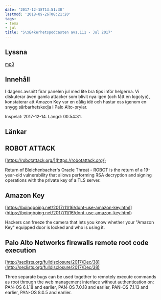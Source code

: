 ```yaml
---
date: '2017-12-18T13:51:30'
lastmod: '2018-09-26T08:21:20'
tags:
- tema
- jul
title: "S\xE4kerhetspodcasten avs.111 - Jul 2017"
---
```

## Lyssna

[mp3](http://traffic.libsyn.com/sakerhetspodcasten/Sakerhetspodcasten_Jul_2017.mp3)

## Innehåll

I dagens avsnitt firar panelen jul med lite bra tips inför helgerna. Vi diskuterar
även gamla attacker som blivit nya igen (och fått en logotyp), konstaterar att Amazon
Key var en dålig idé och hastar oss igenom en snygg sårbarhetskedja i Palo Alto-prylar.

Inspelat: 2017-12-14. Längd: 00:54:31.

## Länkar

## ROBOT ATTACK


[https://robotattack.org/](https://robotattack.org/)

Return of Bleichenbacher\'s Oracle Threat - ROBOT is the return of a 19-year-old
vulnerability that allows performing RSA decryption and signing operations with the
private key of a TLS server.

## Amazon Key


[https://boingboing.net/2017/11/16/dont-use-amazon-key.html](https://boingboing.net/2017/11/16/dont-use-amazon-key.html)

Hackers can freeze the camera that lets you know whether your "Amazon Key" equipped
door is locked and who is using it.

## Palo Alto Networks firewalls remote root code execution


[http://seclists.org/fulldisclosure/2017/Dec/38](http://seclists.org/fulldisclosure/2017/Dec/38)

Three separate bugs can be used together to remotely execute commands as
root through the web management interface without authentication on: PAN-OS
6.1.18 and earlier, PAN-OS 7.0.18 and earlier, PAN-OS 7.1.13 and earlier,
PAN-OS 8.0.5 and earlier.

